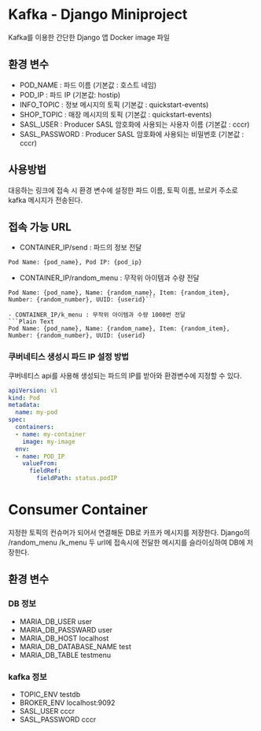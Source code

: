 # Kafka - Django Miniproject
Kafka를 이용한 간단한 Django 앱 Docker image 파일

## 환경 변수
- POD_NAME : 파드 이름 (기본값 : 호스트 네임)
- POD_IP : 파드 IP (기본값: hostip)
- INFO_TOPIC : 정보 메시지의 토픽 (기본값 : quickstart-events)
- SHOP_TOPIC : 매장 메시지의 토픽 (기본값 : quickstart-events)
- SASL_USER : Producer SASL 암호화에 사용되는 사용자 이름 (기본값 : cccr)
- SASL_PASSWORD : Producer SASL 암호화에 사용되는 비밀번호 (기본값 : cccr)

## 사용방법
대응하는 링크에 접속 시 환경 변수에 설정한 파드 이름, 토픽 이름, 브로커 주소로 kafka 메시지가 전송된다.

## 접속 가능 URL
- CONTAINER_IP/send : 파드의 정보 전달
```Plain Text
Pod Name: {pod_name}, Pod IP: {pod_ip}
```

- CONTAINER_IP/random_menu : 무작위 아이템과 수량 전달
```Plain Text
Pod Name: {pod_name}, Name: {random_name}, Item: {random_item}, Number: {random_number}, UUID: {userid}```

- CONTAINER_IP/k_menu : 무작위 아이템과 수량 1000번 전달
```Plain Text
Pod Name: {pod_name}, Name: {random_name}, Item: {random_item}, Number: {random_number}, UUID: {userid}
```

### 쿠버네티스 생성시 파드 IP 설정 방법
쿠버네티스 api를 사용해 생성되는 파드의 IP를 받아와 환경변수에 지정할 수 있다.
```YAML
apiVersion: v1
kind: Pod
metadata:
  name: my-pod
spec:
  containers:
  - name: my-container
    image: my-image
  env:
  - name: POD_IP
    valueFrom:
      fieldRef:
        fieldPath: status.podIP
```

# Consumer Container
지정한 토픽의 컨슈머가 되어서 연결해둔 DB로 카프카 메시지를 저장한다.
Django의 /random_menu /k_menu 두 url에 접속시에 전달한 메시지를 슬라이싱하여 DB에 저장한다.


## 환경 변수
### DB 정보
- MARIA_DB_USER user
- MARIA_DB_PASSWARD user
- MARIA_DB_HOST localhost
- MARIA_DB_DATABASE_NAME test
- MARIA_DB_TABLE testmenu

### kafka 정보
- TOPIC_ENV testdb
- BROKER_ENV localhost:9092
- SASL_USER cccr
- SASL_PASSWORD cccr

